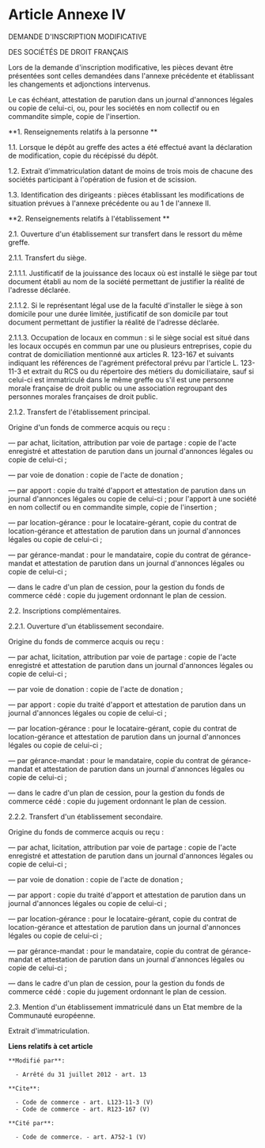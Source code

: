 # Article Annexe IV

DEMANDE D'INSCRIPTION MODIFICATIVE 

DES SOCIÉTÉS DE DROIT FRANÇAIS

Lors de la demande d'inscription modificative, les pièces devant être présentées sont celles demandées dans l'annexe
précédente et établissant les changements et adjonctions intervenus. 

Le cas échéant, attestation de parution dans un journal d'annonces légales ou copie de celui-ci, ou, pour les sociétés en nom
collectif ou en commandite simple, copie de l'insertion. 

**1. Renseignements relatifs à la personne **

1.1. Lorsque le dépôt au greffe des actes a été effectué avant la déclaration de modification, copie du récépissé du dépôt. 

1.2. Extrait d'immatriculation datant de moins de trois mois de chacune des sociétés participant à l'opération de fusion et
de scission.

1.3. Identification des dirigeants : pièces établissant les modifications de situation prévues à l'annexe précédente ou au 1
de l'annexe II. 

**2. Renseignements relatifs à l'établissement **

2.1. Ouverture d'un établissement sur transfert dans le ressort du même greffe. 

2.1.1. Transfert du siège. 

2.1.1.1. Justificatif de la jouissance des locaux où est installé le siège par tout document établi au nom de la société
permettant de justifier la réalité de l'adresse déclarée. 

2.1.1.2. Si le représentant légal use de la faculté d'installer le siège à son domicile pour une durée limitée, justificatif
de son domicile par tout document permettant de justifier la réalité de l'adresse déclarée. 

2.1.1.3. Occupation de locaux en commun : si le siège social est situé dans les locaux occupés en commun par une ou plusieurs
entreprises, copie du contrat de domiciliation mentionné aux articles R. 123-167 et suivants indiquant les références de
l'agrément préfectoral prévu par l'article L. 123-11-3 et extrait du RCS ou du répertoire des métiers du domiciliataire, sauf
si celui-ci est immatriculé dans le même greffe ou s'il est une personne morale française de droit public ou une association
regroupant des personnes morales françaises de droit public. 

2.1.2. Transfert de l'établissement principal. 

Origine d'un fonds de commerce acquis ou reçu : 

― par achat, licitation, attribution par voie de partage : copie de l'acte enregistré et attestation de parution dans un
journal d'annonces légales ou copie de celui-ci ; 

― par voie de donation : copie de l'acte de donation ; 

― par apport : copie du traité d'apport et attestation de parution dans un journal d'annonces légales ou copie de celui-ci ;
pour l'apport à une société en nom collectif ou en commandite simple, copie de l'insertion ; 

― par location-gérance : pour le locataire-gérant, copie du contrat de location-gérance et attestation de parution dans un
journal d'annonces légales ou copie de celui-ci ; 

― par gérance-mandat : pour le mandataire, copie du contrat de gérance-mandat et attestation de parution dans un journal
d'annonces légales ou copie de celui-ci ; 

― dans le cadre d'un plan de cession, pour la gestion du fonds de commerce cédé : copie du jugement ordonnant le plan de
cession. 

2.2. Inscriptions complémentaires. 

2.2.1. Ouverture d'un établissement secondaire. 

Origine du fonds de commerce acquis ou reçu : 

― par achat, licitation, attribution par voie de partage : copie de l'acte enregistré et attestation de parution dans un
journal d'annonces légales ou copie de celui-ci ;

― par voie de donation : copie de l'acte de donation ;

― par apport : copie du traité d'apport et attestation de parution dans un journal d'annonces légales ou copie de celui-ci ;

― par location-gérance : pour le locataire-gérant, copie du contrat de location-gérance et attestation de parution dans un
journal d'annonces légales ou copie de celui-ci ;

― par gérance-mandat : pour le mandataire, copie du contrat de gérance-mandat et attestation de parution dans un journal
d'annonces légales ou copie de celui-ci ;

― dans le cadre d'un plan de cession, pour la gestion du fonds de commerce cédé : copie du jugement ordonnant le plan de
cession. 

2.2.2. Transfert d'un établissement secondaire.

Origine du fonds de commerce acquis ou reçu :

― par achat, licitation, attribution par voie de partage : copie de l'acte enregistré et attestation de parution dans un
journal d'annonces légales ou copie de celui-ci ; 

― par voie de donation : copie de l'acte de donation ;

― par apport : copie du traité d'apport et attestation de parution dans un journal d'annonces légales ou copie de celui-ci ;

― par location-gérance : pour le locataire-gérant, copie du contrat de location-gérance et attestation de parution dans un
journal d'annonces légales ou copie de celui-ci ;

― par gérance-mandat : pour le mandataire, copie du contrat de gérance-mandat et attestation de parution dans un journal
d'annonces légales ou copie de celui-ci ;

― dans le cadre d'un plan de cession, pour la gestion du fonds de commerce cédé : copie du jugement ordonnant le plan de
cession.

2.3. Mention d'un établissement immatriculé dans un Etat membre de la Communauté européenne.

Extrait d'immatriculation.

**Liens relatifs à cet article**

	**Modifié par**:

	  - Arrêté du 31 juillet 2012 - art. 13

	**Cite**:

	  - Code de commerce - art. L123-11-3 (V)
	  - Code de commerce - art. R123-167 (V)

	**Cité par**:

	  - Code de commerce. - art. A752-1 (V)
